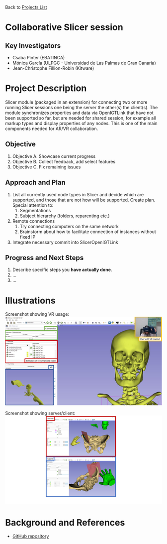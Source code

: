 Back to [Projects List](../../README.md#ProjectsList)

# Collaborative Slicer session

## Key Investigators

- Csaba Pinter (EBATINCA)
- Mónica García (ULPGC - Universidad de Las Palmas de Gran Canaria)
- Jean-Christophe Fillion-Robin (Kitware)

# Project Description

<!-- Add a short paragraph describing the project. -->

Slicer module (packaged in an extension) for connecting two or more running Slicer sessions one being the server the other(s) the client(s). The module synchronizes properties and data via OpenIGTLink that have not been supported so far, but are needed for shared session, for example all markup types and display properties of any nodes. This is one of the main components needed for AR/VR collaboration.

## Objective

<!-- Describe here WHAT you would like to achieve (what you will have as end result). -->

1. Objective A. Showcase current progress
1. Objective B. Collect feedback, add select features
1. Objective C. Fix remaining issues

## Approach and Plan

<!-- Describe here HOW you would like to achieve the objectives stated above. -->

1. List all currently used node types in Slicer and decide which are supported, and those that are not how will be supported. Create plan. Special attention to:
    1. Segmentations
    1. Subject hierarchy (folders, reparenting etc.)
3. Remote connections
    1. Try connecting computers on the same network
    1. Brainstorm about how to facilitate connection of instances without fixed IP
4. Integrate necessary commit into SlicerOpenIGTLink

## Progress and Next Steps

<!-- Update this section as you make progress, describing of what you have ACTUALLY DONE. If there are specific steps that you could not complete then you can describe them here, too. -->

1. Describe specific steps you **have actually done**.
1. ...
1. ...

# Illustrations

<!-- Add pictures and links to videos that demonstrate what has been accomplished.
![Description of picture](Example2.jpg)
![Some more images](Example2.jpg)
-->

Screenshot showing VR usage:
![SlicerCollaboration screenshot VR](SlicerCollaboration_VR.PNG)

Screenshot showing server/client:
![SlicerCollaboration screenshot server/client](SlicerCollaboration_ServerClient.PNG)

# Background and References

<!-- If you developed any software, include link to the source code repository. If possible, also add links to sample data, and to any relevant publications. -->

* [GitHub repository](https://github.com/EBATINCA/SlicerCollaboration)
